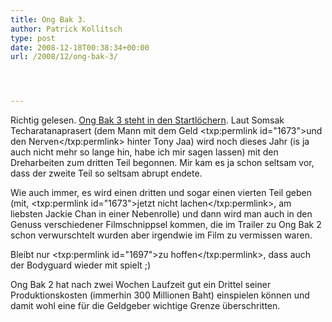 ```yaml
---
title: Ong Bak 3.
author: Patrick Kollitsch
type: post
date: 2008-12-18T00:38:34+00:00
url: /2008/12/ong-bak-3/




---
```

Richtig gelesen. [Ong Bak 3 steht in den Startl&ouml;chern][1]. Laut Somsak Techaratanaprasert (dem Mann mit dem Geld <txp:permlink id="1673">und den Nerven</txp:permlink> hinter Tony Jaa) wird noch dieses Jahr (is ja auch nicht mehr so lange hin, habe ich mir sagen lassen) mit den Dreharbeiten zum dritten Teil begonnen. Mir kam es ja schon seltsam vor, dass der zweite Teil so seltsam abrupt endete.

Wie auch immer, es wird einen dritten und sogar einen vierten Teil geben (mit, <txp:permlink id="1673">jetzt nicht lachen</txp:permlink>, am liebsten Jackie Chan in einer Nebenrolle) und dann wird man auch in den Genuss verschiedener Filmschnippsel kommen, die im Trailer zu Ong Bak 2 schon verwurschtelt wurden aber irgendwie im Film zu vermissen waren.

Bleibt nur <txp:permlink id="1697">zu hoffen</txp:permlink>, dass auch der Bodyguard wieder mit spielt ;)

Ong Bak 2 hat nach zwei Wochen Laufzeit gut ein Drittel seiner Produktionskosten (immerhin 300 Millionen Baht) einspielen k&ouml;nnen und damit wohl eine f&uuml;r die Geldgeber wichtige Grenze &uuml;berschritten.

 [1]: http://www.dailyxpress.net/2008/12/18/entertainment/entertainment_5163.php